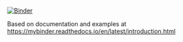 [![Binder](https://mybinder.org/badge.svg)](https://mybinder.org/v2/gh/atlytle/test-binder/master?filepath=test.ipynb)

Based on documentation and examples at
https://mybinder.readthedocs.io/en/latest/introduction.html
